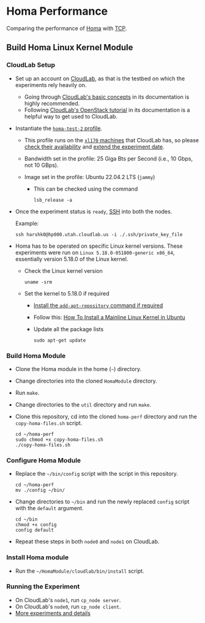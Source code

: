 # Homa Performance

Comparing the performance of [Homa](https://networking.harshkapadia.me/homa) with [TCP](https://networking.harshkapadia.me/tcp).

## Build Homa Linux Kernel Module

### CloudLab Setup

-   Set up an account on [CloudLab](https://cloudlab.us), as that is the testbed on which the experiments rely heavily on.
    -   Going through [CloudLab's basic concepts](https://docs.cloudlab.us/basic-concepts.html) in its documentation is highly recommended.
    -   Following [CloudLab's OpenStack tutorial](https://docs.cloudlab.us/openstack-tutorial.html) in its documentation is a helpful way to get used to CloudLab.
-   Instantiate the [`homa-test-2` profile](https://www.cloudlab.us/p/CloudLab/homa-test-2).

    -   This profile runs on the [`xl170` machines](https://www.utah.cloudlab.us/portal/show-nodetype.php?type=xl170) that CloudLab has, so please [check their availability](https://www.cloudlab.us/resinfo.php) and [extend the experiment date](https://docs.cloudlab.us/basic-concepts.html#%28part._extending%29).
    -   Bandwidth set in the profile: 25 Giga Bts per Second (i.e., 10 Gbps, not 10 GBps).
    -   Image set in the profile: Ubuntu 22.04.2 LTS (`jammy`)

        -   This can be checked using the command

            ```shell
            lsb_release -a
            ```

-   Once the experiment status is `ready`, [SSH](https://networking.harshkapadia.me/ssh) into both the nodes.

    Example:

    ```shell
    ssh harshk0@hp000.utah.cloudlab.us -i ./.ssh/private_key_file
    ```

-   Homa has to be operated on specific Linux kernel versions. These experiments were run on `Linux 5.18.0-051800-generic x86_64`, essentially version 5.18.0 of the Linux kernel.

    -   Check the Linux kernel version

        ```shell
        uname -srm
        ```

    -   Set the kernel to 5.18.0 if required

        -   [Install the `add-apt-repository` command if required](https://phoenixnap.com/kb/add-apt-repository-command-not-found-ubuntu)
        -   Follow this: [How To Install a Mainline Linux Kernel in Ubuntu](https://stevescargall.com/blog/2023/04/21/how-to-install-a-mainline-linux-kernel-in-ubuntu)
        -   Update all the package lists

            ```shell
            sudo apt-get update
            ```

### Build Homa Module

-   Clone the Homa module in the home (`~`) directory.
-   Change directories into the cloned `HomaModule` directory.
-   Run `make`.
-   Change directories to the `util` directory and run `make`.
-   Clone this repository, cd into the cloned `homa-perf` directory and run the `copy-homa-files.sh` script.

    ```shell
    cd ~/homa-perf
    sudo chmod +x copy-homa-files.sh
    ./copy-homa-files.sh
    ```

### Configure Homa Module

-   Replace the `~/bin/config` script with the script in this repository.

    ```shell
    cd ~/homa-perf
    mv ./config ~/bin/
    ```

-   Change directories to `~/bin` and run the newly replaced `config` script with the `default` argument.

    ```shell
    cd ~/bin
    chmod +x config
    config default
    ```

-   Repeat these steps in both `node0` and `node1` on CloudLab.

### Install Homa module

-   Run the `~/HomaModule/cloudlab/bin/install` script.

### Running the Experiment

-   On CloudLab's `node1`, run `cp_node server`.
-   On CloudLab's `node0`, run `cp_node client`.
-   [More experiments and details](https://github.com/PlatformLab/HomaModule/tree/master/util)
